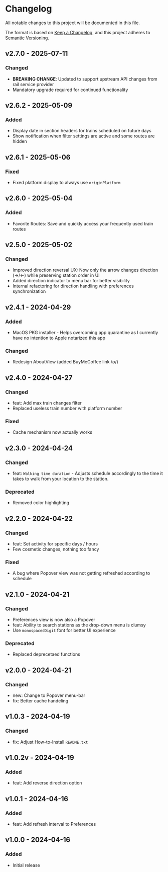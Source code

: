 # Changelog

All notable changes to this project will be documented in this file.

The format is based on [Keep a Changelog](https://keepachangelog.com/en/1.0.0/),
and this project adheres to [Semantic Versioning](https://semver.org/spec/v2.0.0.html).

<!--
Available bump types:
BUMP:patch - Increases the patch version (0.0.x)
BUMP:minor - Increases the minor version (0.x.0)
BUMP:major - Increases the major version (x.0.0)
-->

<!-- BUMP:minor -->
## v2.7.0 - 2025-07-11
### Changed
- **BREAKING CHANGE**: Updated to support upstream API changes from rail service provider
- Mandatory upgrade required for continued functionality

<!-- BUMP:patch -->
## v2.6.2 - 2025-05-09
### Added
- Display date in section headers for trains scheduled on future days
- Show notification when filter settings are active and some routes are hidden

<!-- BUMP:patch -->
## v2.6.1 - 2025-05-06
### Fixed
- Fixed platform display to always use `originPlatform`

<!-- BUMP:minor -->
## v2.6.0 - 2025-05-04
### Added
- Favorite Routes: Save and quickly access your frequently used train routes

<!-- BUMP:minor -->
## v2.5.0 - 2025-05-02
### Changed
- Improved direction reversal UX: Now only the arrow changes direction (→/←) while preserving station order in UI
- Added direction indicator to menu bar for better visibility
- Internal refactoring for direction handling with preferences synchronization

<!-- BUMP:patch -->
## v2.4.1 - 2024-04-29
### Added
- MacOS PKG installer - Helps overcoming app quarantine as I currently have no intention to Apple notarized this app

### Changed
- Redesign AboutView (added BuyMeCoffee link \o/)

<!-- BUMP:minor -->
## v2.4.0 - 2024-04-27
### Changed
- feat: Add max train changes filter
- Replaced useless train number with platform number

### Fixed
- Cache mechanism now actually works

<!-- BUMP:minor -->
## v2.3.0 - 2024-04-24
### Changed
- feat: `Walking time duration` - Adjusts schedule accordingly to the time it takes to walk from your location to the station. 

### Deprecated
- Removed color highlighting

<!-- BUMP:minor -->
## v2.2.0 - 2024-04-22
### Changed
- feat: Set activity for specific days / hours
- Few cosmetic changes, nothing too fancy

### Fixed
- A bug where Popover view was not getting refreshed according to schedule
  
<!-- BUMP:minor -->
## v2.1.0 - 2024-04-21
### Changed
- Preferences view is now also a Popover
- feat: Ability to search stations as the drop-down menu is clumsy
- Use `monospacedDigit` font for better UI experience

### Deprecated
- Replaced deprecetaed functions 

<!-- BUMP:major -->
## v2.0.0 - 2024-04-21
### Changed
- new: Change to Popover menu-bar
- fix: Better cache handeling

<!-- BUMP:patch -->
## v1.0.3 - 2024-04-19
### Changed
- fix: Adjust How-to-Install `README.txt` 

<!-- BUMP:patch -->
## v1.0.2v - 2024-04-19
### Added
- feat: Add reverse direction option

<!-- BUMP:patch -->
## v1.0.1 - 2024-04-16
### Added
- feat: Add refresh interval to Preferences

<!-- BUMP:major -->
## v1.0.0 - 2024-04-16
### Added
- Initial release